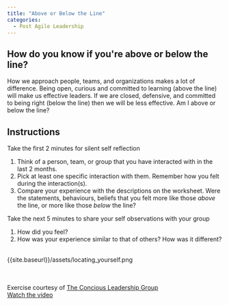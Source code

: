 ```yaml
---
title: "Above or Below the Line"
categories:
  - Post Agile Leadership
---
```


## How do you know if you're above or below the line?
How we approach people, teams, and organizations makes a lot of difference.  Being open, curious and committed to learning (above the line) will make us effective leaders.  If we are closed, defensive, and committed to being right (below the line) then we will be less effective.  Am I above or below the line?<br>
## Instructions

Take the first 2 minutes for silent self reflection
1. Think of a person, team, or group that you have interacted with in the last 2 months.
2. Pick at least one specific interaction with them.  Remember how you felt during the interaction(s).
3. Compare your experience with the descriptions on the worksheet.  Were the statements, behaviours, beliefs that you felt more like those *above* the line, or more like those *below* the line?

Take the next 5 minutes to share your self observations with your group
1. How did you feel?
2. How was your experience similar to that of others?  How was it different?

<br>
{{site.baseurl}}/assets/locating_yourself.png
<!-- <embed src="{{site.baseurl}}/assets/locating_yourself.pdf" type="application/pdf" width="100%"> -->

<br><br>
Exercise courtesy of [The Concious Leadership Group](https://conscious.is)<br>
[Watch the video](https://youtu.be/fLqzYDZAqCI)